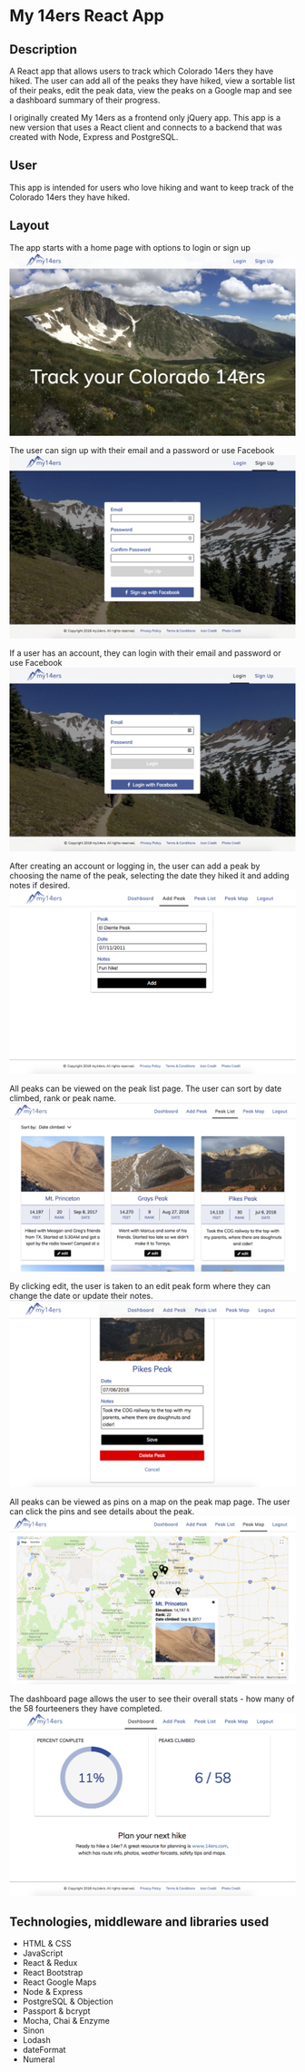 # My 14ers React App

## Description
A React app that allows users to track which Colorado 14ers they have hiked.  The user can add all
of the peaks they have hiked, view a sortable list of their peaks, edit the peak data, view the peaks
on a Google map and see a dashboard summary of their progress.

I originally created My 14ers as a frontend only jQuery app.  This app is a new version that uses a React
client and connects to a backend that was created with Node, Express and PostgreSQL.


## User
This app is intended for users who love hiking and want to keep track of the Colorado 14ers they have hiked.


## Layout
The app starts with a home page with options to login or sign up
![Alt text](/screenshots/home.png?raw=true "Home Screenshot")


The user can sign up with their email and a password or use Facebook
![Alt text](/screenshots/sign-up.png?raw=true "Sign Up Screenshot")


If a user has an account, they can login with their email and password or use Facebook
![Alt text](/screenshots/login.png?raw=true "Log In Screenshot")


After creating an account or logging in, the user can add a peak by choosing the name of the peak, selecting the date
they hiked it and adding notes if desired.
![Alt text](/screenshots/add-peak.png?raw=true "Add Peak Screenshot")


All peaks can be viewed on the peak list page.  The user can sort by date climbed, rank or peak name.
![Alt text](/screenshots/peak-list.png?raw=true "Peak List Screenshot")


By clicking edit, the user is taken to an edit peak form where they can change the date or update their notes.
![Alt text](/screenshots/edit.png?raw=true "Edit Peak Screenshot")


All peaks can be viewed as pins on a map on the peak map page.  The user can click the pins and see details
about the peak.
![Alt text](/screenshots/peak-map.png?raw=true "Peak Map Screenshot")


The dashboard page allows the user to see their overall stats - how many of the 58 fourteeners they have completed.
![Alt text](/screenshots/dashboard.png?raw=true "Dashboard Screenshot")


## Technologies, middleware and libraries used
* HTML & CSS
* JavaScript
* React & Redux
* React Bootstrap
* React Google Maps
* Node & Express
* PostgreSQL & Objection
* Passport & bcrypt
* Mocha, Chai & Enzyme
* Sinon
* Lodash
* dateFormat
* Numeral
